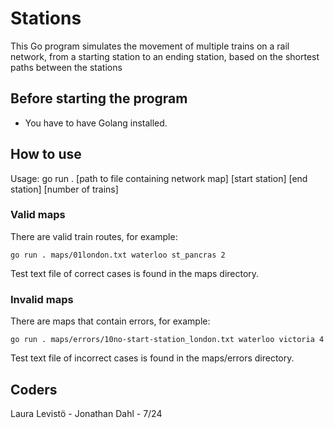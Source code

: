 # Stations

This Go program simulates the movement of multiple trains on a rail network, from a starting station to an ending station, based on the shortest paths between the stations

## Before starting the program

- You have to have Golang installed.

## How to use

Usage: go run . [path to file containing network map] [start station] [end station] [number of trains]

### Valid maps

There are valid train routes, for example:

 ```
go run . maps/01london.txt waterloo st_pancras 2
 ```
Test text file of correct cases is found in the maps directory. 

### Invalid maps

There are maps that contain errors, for example:

```
go run . maps/errors/10no-start-station_london.txt waterloo victoria 4
```
Test text file of incorrect cases is found in the maps/errors directory.

## Coders

Laura Levistö - Jonathan Dahl - 7/24